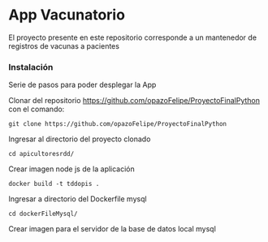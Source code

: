 # App Vacunatorio

El proyecto presente en este repositorio corresponde a un mantenedor de registros de vacunas a pacientes 

### Instalación

Serie de pasos para poder desplegar la App

Clonar del repositorio https://github.com/opazoFelipe/ProyectoFinalPython con el comando:

```
git clone https://github.com/opazoFelipe/ProyectoFinalPython
```
Ingresar al directorio del proyecto clonado

```
cd apicultoresrdd/                                                                                                    
```

Crear imagen node js de la aplicación

```
docker build -t tddopis .                                                                                               
```

Ingresar a directorio del Dockerfile mysql

```
cd dockerFileMysql/                                                                                           
```

Crear imagen para el servidor de la base de datos local mysql

